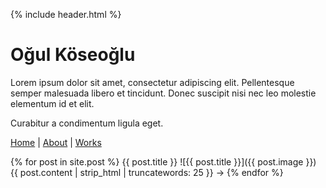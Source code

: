{% include header.html %}

# Oğul Köseoğlu

Lorem ipsum dolor sit amet, consectetur adipiscing elit. Pellentesque semper malesuada libero et tincidunt. Donec suscipit nisi nec leo molestie elementum id et elit.

Curabitur a condimentum ligula eget.

[Home](https://okoseoglu.github.io) |
[About](https://okoseoglu.github.io/about) |
[Works](https://okoseoglu.github.io/works)

{% for post in site.post %}
{{ post.title }}
![{{ post.title }}]({{ post.image }})
{{ post.content | strip_html | truncatewords: 25 }} → 
{% endfor %}

